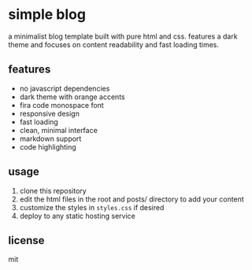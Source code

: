 # simple blog

a minimalist blog template built with pure html and css. features a dark theme and focuses on content readability and fast loading times.

## features

- no javascript dependencies
- dark theme with orange accents
- fira code monospace font
- responsive design
- fast loading
- clean, minimal interface
- markdown support
- code highlighting

## usage

1. clone this repository
2. edit the html files in the root and posts/ directory to add your content
3. customize the styles in `styles.css` if desired
4. deploy to any static hosting service

## license

mit
